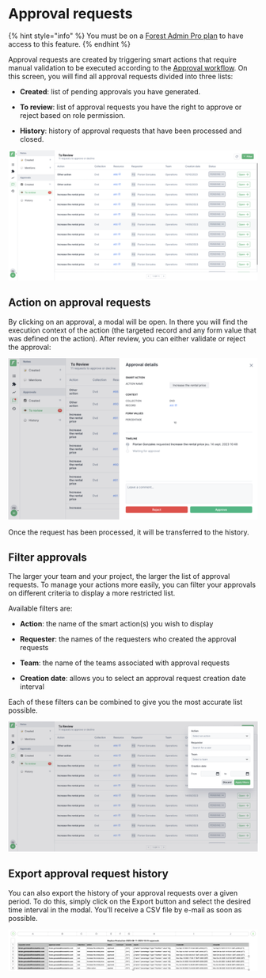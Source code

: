# Approval requests

{% hint style="info" %}
You must be on a [Forest Admin Pro plan](https://www.forestadmin.com/pricing) to have access to this feature.
{% endhint %}

Approval requests are created by triggering smart actions that require manual validation to be executed according to the [Approval workflow](../../project-settings/teams-and-users/manage-roles.md#approval-workflow-permissions). On this screen, you will find all approval requests divided into three lists: &#x20;

- __Created__: list of pending approvals you have generated.

- __To review__: list of approval requests you have the right to approve or reject based on role permission.

- __History__: history of approval requests that have been processed and closed.

![](../../.gitbook/assets/approvals-global-screen.png)

## Action on approval requests

By clicking on an approval, a modal will be open. In there you will find the execution context of the action (the targeted record and any form value that was defined on the action). After review, you can either validate or reject the approval:

![](../../.gitbook/assets/approvals-actions.png)

Once the request has been processed, it will be transferred to the history.

## Filter approvals

The larger your team and your project, the larger the list of approval requests. To manage your actions more easily, you can filter your approvals on different criteria to display a more restricted list.

Available filters are: 
- __Action__: the name of the smart action(s) you wish to display

- __Requester__: the names of the requesters who created the approval requests

- __Team__: the name of the teams associated with approval requests

- __Creation date__: allows you to select an approval request creation date interval

Each of these filters can be combined to give you the most accurate list possible.


![](../../.gitbook/assets/approvals-filters.png)

## Export approval request history

You can also export the history of your approval requests over a given period. To do this, simply click on the Export button and select the desired time interval in the modal. You'll receive a CSV file by e-mail as soon as possible. 

![](../../.gitbook/assets/approvals-export.png)





